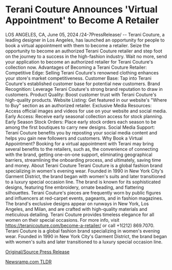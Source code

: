 # Terani Couture Announces 'Virtual Appointment' to Become A Retailer

LOS ANGELES, CA, June 05, 2024 /24-7PressRelease/ -- Terani Couture, a leading designer in Los Angeles, has launched an opportunity for people to book a virtual appointment with them to become a retailer.   Seize the opportunity to become an authorized Terani Couture retailer and step foot on the journey to a success in the high-fashion industry.  Wait no more, send your application to become an authorized retailer for Terani Couture's collection now.   Advantages of Becoming a Terani Couture Retailer:  Competitive Edge:  Selling Terani Couture's renowned clothing enhances your store's market competitiveness.  Customer Base:  Tap into Terani Couture's established customer base for potential new customers.  Brand Recognition:  Leverage Terani Couture's strong brand reputation to draw in customers.  Product Quality:  Boost customer trust with Terani Couture's high-quality products.  Website Listing:  Get featured in our website's "Where to Buy" section as an authorized retailer.  Exclusive Media Resources:  Access official images and videos for use on your website and social media.  Early Access:  Receive early seasonal collection access for stock planning.  Early Season Stock Orders:  Place early stock orders each season to be among the first boutiques to carry new designs.  Social Media Support:  Terani Couture benefits you by reposting your social media content and helps you gain new followers and customers.  Why Book a Virtual Appointment? Booking for a virtual appointment with Terani may bring several benefits to the retailers, such as, the convenience of connecting with the brand, getting one-on-one support, eliminating geographical barriers, streamlining the onboarding process, and ultimately, saving time and money.  About Terani Couture Terani Couture is a global fashion brand specializing in women's evening wear. Founded in 1990 in New York City's Garment District, the brand began with women's suits and later transitioned to a luxury special occasion line.  The brand is known for its sophisticated designs, featuring fine embroidery, ornate beading, and flattering silhouettes. Terani Couture's pieces are frequently worn by public figures and influencers at red-carpet events, pageants, and in fashion magazines.   The brand's exclusive designs appear on runways in New York, Los Angeles, and Milan, and are crafted with high-quality materials and meticulous detailing. Terani Couture provides timeless elegance for all women on their special occasions.  For more info, visit https://teranicouture.com/become-a-retailer/ or call +1(212) 869.7070.  Terani Couture is a global fashion brand specializing in women's evening wear. Founded in 1990 in New York City's Garment District, the brand began with women's suits and later transitioned to a luxury special occasion line. 

[Original/Source Press Release](https://www.24-7pressrelease.com/press-release/511381/terani-couture-announces-virtual-appointment-to-become-a-retailer) 

[Newsramp.com TLDR](https://newsramp.com/None) 